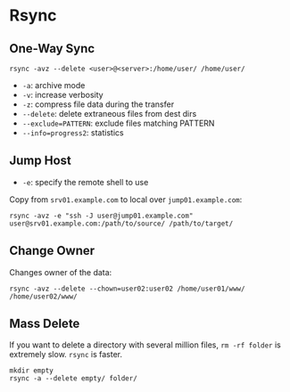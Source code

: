 # Rsync

## One-Way Sync

```shell
rsync -avz --delete <user>@<server>:/home/user/ /home/user/
```

* `-a`: archive mode
* `-v`: increase verbosity
* `-z`: compress file data during the transfer
* `--delete`: delete extraneous files from dest dirs
* `--exclude=PATTERN`: exclude files matching PATTERN
* `--info=progress2`: statistics

## Jump Host

* `-e`: specify the remote shell to use

Copy from `srv01.example.com` to local over `jump01.example.com`:

```shell
rsync -avz -e "ssh -J user@jump01.example.com" user@srv01.example.com:/path/to/source/ /path/to/target/
```

## Change Owner

Changes owner of the data:

```shell
rsync -avz --delete --chown=user02:user02 /home/user01/www/ /home/user02/www/
```

## Mass Delete

If you want to delete a directory with several million files, `rm -rf folder` is extremely slow. `rsync` is faster.

```
mkdir empty
rsync -a --delete empty/ folder/
```

